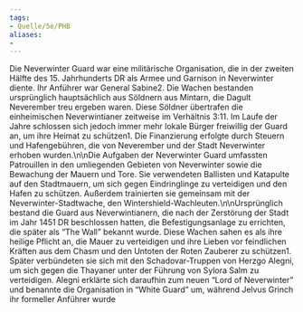 ```yaml
---
tags:
- Quelle/5e/PHB
aliases:
- 
---
```

Die Neverwinter Guard war eine militärische Organisation, die in der zweiten Hälfte des 15. Jahrhunderts DR als Armee und Garnison in Neverwinter diente. Ihr Anführer war General Sabine2. Die Wachen bestanden ursprünglich hauptsächlich aus Söldnern aus Mintarn, die Dagult Neverember treu ergeben waren. Diese Söldner übertrafen die einheimischen Neverwintianer zeitweise im Verhältnis 3:11. Im Laufe der Jahre schlossen sich jedoch immer mehr lokale Bürger freiwillig der Guard an, um ihre Heimat zu schützen1. Die Finanzierung erfolgte durch Steuern und Hafengebühren, die von Neverember und der Stadt Neverwinter erhoben wurden.\n\nDie Aufgaben der Neverwinter Guard umfassten Patrouillen in den umliegenden Gebieten von Neverwinter sowie die Bewachung der Mauern und Tore. Sie verwendeten Ballisten und Katapulte auf den Stadtmauern, um sich gegen Eindringlinge zu verteidigen und den Hafen zu schützen. Außerdem trainierten sie gemeinsam mit der Neverwinter-Stadtwache, den Wintershield-Wachleuten.\n\nUrsprünglich bestand die Guard aus Neverwintianern, die nach der Zerstörung der Stadt im Jahr 1451 DR beschlossen hatten, die Befestigungsanlage zu errichten, die später als “The Wall” bekannt wurde. Diese Wachen sahen es als ihre heilige Pflicht an, die Mauer zu verteidigen und ihre Lieben vor feindlichen Kräften aus dem Chasm und den Untoten der Roten Zauberer zu schützen1. Später verbündeten sie sich mit den Schadovar-Truppen von Herzgo Alegni, um sich gegen die Thayaner unter der Führung von Sylora Salm zu verteidigen. Alegni erklärte sich daraufhin zum neuen “Lord of Neverwinter” und benannte die Organisation in “White Guard” um, während Jelvus Grinch ihr formeller Anführer wurde